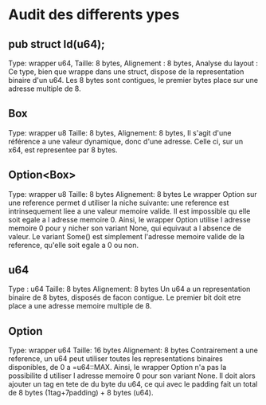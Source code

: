 # Audit des differents ypes

## pub struct Id(u64);


Type: wrapper u64,
Taille: 8 bytes,
Alignement : 8 bytes,
Analyse du layout : 
Ce type, bien que wrappe dans une struct, dispose de la representation binaire d'un u64.
Les 8 bytes sont contigues, le premier bytes place sur une adresse multiple de 8.


## Box<u8>

Type: wrapper u8
Taille: 8 bytes,
Alignement: 8 bytes,
Il s'agit d'une référence a une valeur dynamique, donc d'une adresse. Celle ci, sur un x64, est representee par 8 bytes.


## Option<Box<u8>>

Type: wrapper u8
Taille: 8 bytes
Alignement: 8 bytes
Le wrapper Option sur une reference permet d utiliser la niche suivante: une reference est intrinsequement liee a une valeur memoire valide. Il est impossible qu elle soit egale a l adresse memoire 0. 
Ainsi, le wrapper Option utilise l adresse memoire 0 pour y nicher son variant None, qui equivaut a l absence de valeur. 
Le variant Some() est simplement l'adresse memoire valide de la reference, qu'elle soit egale a 0 ou non. 

## u64

Type : u64
Taille: 8 bytes
Alignement: 8 bytes
Un u64 a un representation binaire de 8 bytes, disposés de facon contigue. 
Le premier bit doit etre place a une adresse memoire multiple de 8. 

## Option<u64>

Type: wrapper u64
Taille: 16 bytes
Alignement: 8 bytes
Contrairement a une reference, un u64 peut utiliser toutes les representations binaires disponibles, de 0 a =u64::MAX. Ainsi, le wrapper Option n'a pas la possibilite d utiliser l adresse memoire 0 pour son variant None.
Il doit alors ajouter un tag en tete de du byte du u64, ce qui avec le padding fait un total de 8 bytes (1tag+7padding) + 8 bytes (u64).



